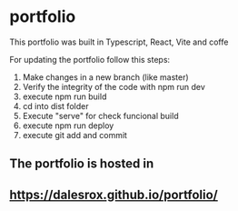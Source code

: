 # portfolio

This portfolio was built in Typescript, React, Vite and coffe

For updating the portfolio follow this steps:

1. Make changes in a new branch (like master)
2. Verify the integrity of the code with npm run dev
3. execute npm run build
4. cd into dist folder
5. Execute "serve" for check funcional build
6. execute npm run deploy
7. execute git add and commit

## The portfolio is hosted in
## https://dalesrox.github.io/portfolio/